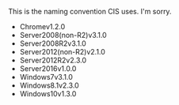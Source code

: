 This is the naming convention CIS uses. I'm sorry.

* Chromev1.2.0
* Server2008(non-R2)v3.1.0
* Server2008R2v3.1.0
* Server2012(non-R2)v2.1.0
* Server2012R2v2.3.0
* Server2016v1.0.0
* Windows7v3.1.0
* Windows8.1v2.3.0
* Windows10v1.3.0
